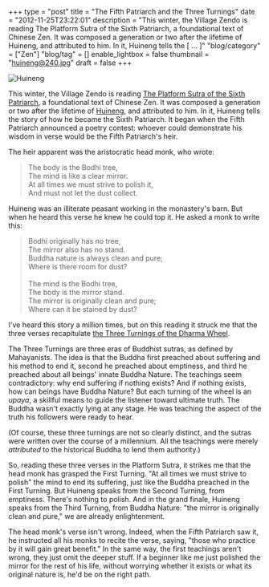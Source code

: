 +++
type = "post"
title = "The Fifth Patriarch and the Three Turnings"
date = "2012-11-25T23:22:01"
description = "This winter, the Village Zendo is reading The Platform Sutra of the Sixth Patriarch, a foundational text of Chinese Zen. It was composed a generation or two after the lifetime of Huineng, and attributed to him. In it, Huineng tells the [ ... ]"
"blog/category" = ["Zen"]
"blog/tag" = []
enable_lightbox = false
thumbnail = "huineng@240.jpg"
draft = false
+++

<p><img style="display:block; margin-left:auto; margin-right:auto;" src="huineng.jpg" alt="Huineng" title="huineng.jpg" border="0"   /></p>
<p>This winter, the Village Zendo is reading <a href="http://www.amazon.com/gp/product/B007QXW92G/">The Platform Sutra of the Sixth Patriarch</a>, a foundational text of Chinese Zen. It was composed a generation or two after the lifetime of <a href="http://en.wikipedia.org/wiki/Huineng">Huineng</a>, and attributed to him. In it, Huineng tells the story of how he became the Sixth Patriarch. It began when the Fifth Patriarch announced a poetry contest: whoever could demonstrate his wisdom in verse would be the Fifth Patriarch's heir.</p>
<p>The heir apparent was the aristocratic head monk, who wrote:</p>
<blockquote>
<p>The body is the Bodhi tree,<br/>
The mind is like a clear mirror.<br/>
At all times we must strive to polish it,<br/>
And must not let the dust collect.</p>
</blockquote>
<p>Huineng was an illiterate peasant working in the monastery's barn. But when he heard this verse he knew he could top it. He asked a monk to write this:</p>
<blockquote>
<p>Bodhi originally has no tree,<br/>
The mirror also has no stand.<br/>
Buddha nature is always clean and pure;<br/>
Where is there room for dust?<br/>
<br/>
The mind is the Bodhi tree,<br/>
The body is the mirror stand.<br/>
The mirror is originally clean and pure;<br/>
Where can it be stained by dust?</p>
</blockquote>
<p>I've heard this story a million times, but on this reading it struck me that the three verses recapitulate <a href="http://en.wikipedia.org/wiki/Three_Turnings_of_the_Wheel_of_Dharma">the Three Turnings of the Dharma Wheel</a>.</p>
<p>The Three Turnings are three eras of Buddhist sutras, as defined by Mahayanists. The idea is that the Buddha first preached about suffering and his method to end it, second he preached about emptiness, and third he preached about all beings' innate Buddha Nature. The teachings seem contradictory: why end suffering if nothing exists? And if nothing exists, how can beings have Buddha Nature? But each turning of the wheel is an <em>upaya</em>, a skillful means to guide the listener toward ultimate truth. The Buddha wasn't exactly lying at any stage. He was teaching the aspect of the truth his followers were ready to hear.</p>
<p>(Of course, these three turnings are not so clearly distinct, and the sutras were written over the course of a millennium. All the teachings were merely <em>attributed</em> to the historical Buddha to lend them authority.)</p>
<p>So, reading these three verses in the Platform Sutra, it strikes me that the head monk has grasped the First Turning. "At all times we must strive to polish" the mind to end its suffering, just like the Buddha preached in the First Turning. But Huineng speaks from the Second Turning, from emptiness. There's nothing to polish. And in the grand finale, Huineng speaks from the Third Turning, from Buddha Nature: "the mirror is originally clean and pure," we are already enlightenment.</p>
<p>The head monk's verse isn't wrong. Indeed, when the Fifth Patriarch saw it, he instructed all his monks to recite the verse, saying, "those who practice by it will gain great benefit." In the same way, the first teachings aren't wrong, they just omit the deeper stuff. If a beginner like me just polished the mirror for the rest of his life, without worrying whether it exists or what its original nature is, he'd be on the right path.</p>
    